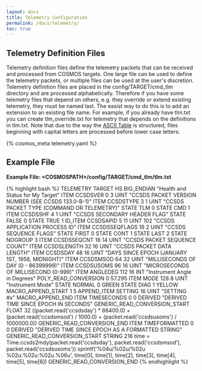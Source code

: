 ```yaml
---
layout: docs
title: Telemetry Configuration
permalink: /docs/telemetry/
toc: true
---
```

## Telemetry Definition Files

Telemetry definition files define the telemetry packets that can be received and processed from COSMOS targets. One large file can be used to define the telemetry packets, or multiple files can be used at the user's discretion. Telemetry definition files are placed in the config/TARGET/cmd_tlm directory and are processed alphabetically. Therefore if you have some telemetry files that depend on others, e.g. they override or extend existing telemetry, they must be named last. The easist way to do this is to add an extension to an existing file name. For example, if you already have tlm.txt you can create tlm_override.txt for telemetry that depends on the definitions in tlm.txt. Note that due to the way the [ASCII Table](http://www.asciitable.com/) is structured, files beginning with capital letters are processed before lower case letters.

<div style="clear:both;"></div>

{% cosmos_meta telemetry.yaml %}

## Example File

**Example File: &lt;COSMOSPATH&gt;/config/TARGET/cmd_tlm/tlm.txt**

{% highlight bash %}
TELEMETRY TARGET HS BIG_ENDIAN "Health and Status for My Target"
  ITEM CCSDSVER 0 3 UINT "CCSDS PACKET VERSION NUMBER (SEE CCSDS 133.0-B-1)"
  ITEM CCSDSTYPE 3 1 UINT "CCSDS PACKET TYPE (COMMAND OR TELEMETRY)"
    STATE TLM 0
    STATE CMD 1
  ITEM CCSDSSHF 4 1 UINT "CCSDS SECONDARY HEADER FLAG"
    STATE FALSE 0
    STATE TRUE 1
  ID_ITEM CCSDSAPID 5 11 UINT 102 "CCSDS APPLICATION PROCESS ID"
  ITEM CCSDSSEQFLAGS 16 2 UINT "CCSDS SEQUENCE FLAGS"
    STATE FIRST 0
    STATE CONT 1
    STATE LAST 2
    STATE NOGROUP 3
  ITEM CCSDSSEQCNT 18 14 UINT "CCSDS PACKET SEQUENCE COUNT"
  ITEM CCSDSLENGTH 32 16 UINT "CCSDS PACKET DATA LENGTH"
  ITEM CCSDSDAY 48 16 UINT "DAYS SINCE EPOCH (JANUARY 1ST, 1958, MIDNIGHT)"
  ITEM CCSDSMSOD 64 32 UINT "MILLISECONDS OF DAY (0 - 86399999)"
  ITEM CCSDSUSOMS 96 16 UINT "MICROSECONDS OF MILLISECOND (0-999)"
  ITEM ANGLEDEG 112 16 INT "Instrument Angle in Degrees"
    POLY_READ_CONVERSION 0 57.295
  ITEM MODE 128 8 UINT "Instrument Mode"
    STATE NORMAL 0 GREEN
    STATE DIAG 1 YELLOW
  MACRO_APPEND_START 1 5
    APPEND_ITEM SETTING 16 UINT "SETTING #x"
  MACRO_APPEND_END
  ITEM TIMESECONDS 0 0 DERIVED "DERIVED TIME SINCE EPOCH IN SECONDS"
    GENERIC_READ_CONVERSION_START FLOAT 32
      ((packet.read('ccsdsday') * 86400.0) + (packet.read('ccsdsmsod') / 1000.0) + (packet.read('ccsdsusoms') / 1000000.0))
    GENERIC_READ_CONVERSION_END
  ITEM TIMEFORMATTED 0 0 DERIVED "DERIVED TIME SINCE EPOCH AS A FORMATTED STRING"
    GENERIC_READ_CONVERSION_START STRING 216
      time = Time.ccsds2mdy(packet.read('ccsdsday'), packet.read('ccsdsmsod'), packet.read('ccsdsusoms'))
      sprintf('%04u/%02u/%02u %02u:%02u:%02u.%06u', time[0], time[1], time[2], time[3], time[4], time[5], time[6])
    GENERIC_READ_CONVERSION_END
{% endhighlight %}
